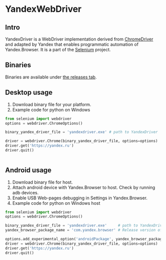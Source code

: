 # YandexWebDriver

## Intro

YandexDriver is a WebDriver implementation derived from [ChromeDriver](https://sites.google.com/a/chromium.org/chromedriver/) and adapted by Yandex that enables programmatic automation of Yandex.Browser. It is a part of the [Selenium](http://code.google.com/p/selenium) project.

## Binaries

Binaries are available under [the releases tab](https://github.com/yandex/YandexDriver/releases).

## Desktop usage
1. Download binary file for your platform.
2. Example code for python on Windows
```python
from selenium import webdriver
options = webdriver.ChromeOptions()

binary_yandex_driver_file = 'yandexdriver.exe' # path to YandexDriver

driver = webdriver.Chrome(binary_yandex_driver_file, options=options)
driver.get('https://yandex.ru')
driver.quit()
    
```



## Android usage
1. Download binary file for host.
2. Attach android device with Yandex.Browser to host. Check by running adb devices.
3. Enable USB Web-pages debugging in Settings in Yandex.Browser.
4. Example code for python on Windows host
```python
from selenium import webdriver
options = webdriver.ChromeOptions()

binary_yandex_driver_file = 'yandexdriver.exe'     # path to YandexDriver
yandex_browser_package_name = 'com.yandex.browser' # Release version of Yandex.Browser

options.add_experimental_option('androidPackage', yandex_browser_package_name)
driver = webdriver.Chrome(binary_yandex_driver_file, options=options)
driver.get('https://yandex.ru')
driver.quit()
    
```
  